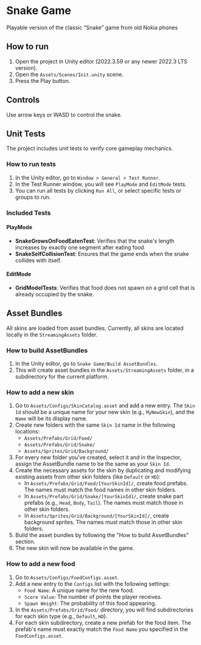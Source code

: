 # Snake Game
Playable version of the classic “Snake” game from old Nokia phones

## How to run
1. Open the project in Unity editor (2022.3.59 or any newer 2022.3 LTS version).
2. Open the `Assets/Scenes/Init.unity` scene.
3. Press the Play button.

## Controls
Use arrow keys or WASD to control the snake.

## Unit Tests
The project includes unit tests to verify core gameplay mechanics.

### How to run tests
1. In the Unity editor, go to `Window > General > Test Runner`.
2. In the Test Runner window, you will see `PlayMode` and `EditMode` tests.
3. You can run all tests by clicking `Run All`, or select specific tests or groups to run.

### Included Tests
#### PlayMode
- **SnakeGrowsOnFoodEatenTest**: Verifies that the snake's length increases by exactly one segment after eating food.
- **SnakeSelfCollisionTest**: Ensures that the game ends when the snake collides with itself.
#### EditMode
- **GridModelTests**: Verifies that food does not spawn on a grid cell that is already occupied by the snake.

## Asset Bundles
All skins are loaded from asset bundles. Currently, all skins are located locally in the `StreamingAssets` folder.

### How to build AssetBundles
1. In the Unity editor, go to `Snake Game/Build AssetBundles`.
2. This will create asset bundles in the `Assets/StreamingAssets` folder, in a subdirectory for the current platform.

### How to add a new skin
1. Go to `Assets/Configs/SkinCatalog.asset` and add a new entry. The `Skin Id` should be a unique name for your new skin (e.g., `MyNewSkin`), and the `Name` will be its display name.
2. Create new folders with the same `Skin Id` name in the following locations:
    - `Assets/Prefabs/Grid/Food/`
    - `Assets/Prefabs/Grid/Snake/`
    - `Assets/Sprites/Grid/Background/`
3. For every new folder you've created, select it and in the Inspector, assign the AssetBundle name to be the same as your `Skin Id`.
4. Create the necessary assets for the skin by duplicating and modifying existing assets from other skin folders (like `Default` or `HD`):
    - In `Assets/Prefabs/Grid/Food/[YourSkinId]/`, create food prefabs. The names must match the food names in other skin folders.
    - In `Assets/Prefabs/Grid/Snake/[YourSkinId]/`, create snake part prefabs (e.g., `Head`, `Body`, `Tail`). The names must match those in other skin folders.
    - In `Assets/Sprites/Grid/Background/[YourSkinId]/`, create background sprites. The names must match those in other skin folders.
5. Build the asset bundles by following the "How to build AssetBundles" section.
6. The new skin will now be available in the game.

### How to add a new food
1. Go to `Assets/Configs/FoodConfigs.asset`.
2. Add a new entry to the `Configs` list with the following settings:
    - `Food Name`: A unique name for the new food.
    - `Score Value`: The number of points the player receives.
    - `Spawn Weight`: The probability of this food appearing.
3. In the `Assets/Prefabs/Grid/Food/` directory, you will find subdirectories for each skin type (e.g., `Default`, `HD`).
4. For each skin subdirectory, create a new prefab for the food item. The prefab's name must exactly match the `Food Name` you specified in the `FoodConfigs.asset`.

